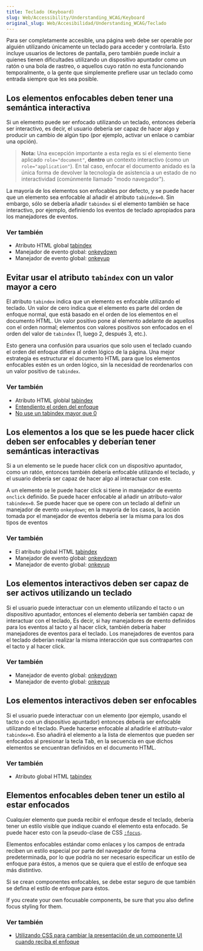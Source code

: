 ```yaml
---
title: Teclado (Keyboard)
slug: Web/Accessibility/Understanding_WCAG/Keyboard
original_slug: Web/Accesibilidad/Understanding_WCAG/Teclado
---
```


Para ser completamente accesible, una página web debe ser operable por alguién utilizando únicamente un teclado para acceder y controlarla. Esto incluye usuarios de lectores de pantalla, pero también puede incluir a quienes tienen dificultades utilizando un dispositivo apuntador como un ratón o una bola de rastreo, o aquellos cuyo ratón no esta funcionando temporalmente, o la gente que simplemente prefiere usar un teclado como entrada siempre que les sea posible.

## Los elementos enfocables deben tener una semántica interactiva

Si un elemento puede ser enfocado utilizando un teclado, entonces debería ser interactivo, es decir, el usuario debería ser capaz de hacer algo y producir un cambio de algún tipo (por ejemplo, activar un enlace o cambiar una opción).

> **Nota:** Una excepción importante a esta regla es si el elemento tiene aplicado `role="document"`, **dentro** un contexto interactivo (como un `role="application"`). En tal caso, enfocar el documento anidado es la única forma de devolver la tecnología de asistencia a un estado de no interactividad (comúnmente llamado "modo navegador").

La mayoría de los elementos son enfocables por defecto, y se puede hacer que un elemento sea enfocable al añadir el atributo `tabindex=0`. Sin embargo, sólo se debería añadir `tabindex` si el elemento también se hace interactivo, por ejemplo, definiendo los eventos de teclado apropiados para los manejadores de eventos.

### Ver también

- Atributo HTML global [tabindex](/es/docs/Web/HTML/Global_attributes/tabindex)
- Manejador de evento global: [onkeydown](/es/docs/Web/API/GlobalEventHandlers/onkeydown)
- Manejador de evento global: [onkeyup](/es/docs/Web/API/GlobalEventHandlers/onkeyup)

## Evitar usar el atributo `tabindex` con un valor mayor a cero

El atributo `tabindex` indica que un elemento es enfocable utilizando el teclado. Un valor de cero indica que el elemento es parte del orden de enfoque normal, que está basado en el orden de los elementos en el documento HTML. Un valor positivo pone al elemento adelante de aquellos con el orden normal; elementos con valores positivos son enfocados en el orden del valor de `tabindex` (1, luego 2, después 3, etc.).

Esto genera una confusión para usuarios que solo usen el teclado cuando el orden del enfoque difiera al orden lógico de la página. Una mejor estrategia es estructurar el documento HTML para que los elementos enfocables estén es un orden lógico, sin la necesidad de reordenarlos con un valor positivo de `tabindex`.

### Ver también

- Atributo HTML globlal [tabindex](/es/docs/Web/HTML/Global_attributes/tabindex)
- [Entendiento el orden del enfoque](https://www.w3.org/WAI/WCAG21/Understanding/focus-order.html)
- [No use un tabindex mayor que 0](http://adrianroselli.com/2014/11/dont-use-tabindex-greater-than-0.html)

## Los elementos a los que se les puede hacer click deben ser enfocables y deberían tener semánticas interactivas

Si a un elemento se le puede hacer click con un dispositivo apuntador, como un ratón, entonces también debería enfocable utilizando el teclado, y el usuario debería ser capaz de hacer algo al interactuar con este.

A un elemento se le puede hacer click si tiene in manejador de evento `onclick` definido. Se puede hacer enfocable al añadir un atributo-valor `tabindex=0`. Se puede hacer que se opere con un teclado al definir un manejador de evento `onkeydown`; en la mayoría de los casos, la acción tomada por el manejador de eventos debería ser la misma para los dos tipos de eventos

### Ver también

- El atributo global HTML [tabindex](/es/docs/Web/HTML/Global_attributes/tabindex)
- Manejador de evento global: [onkeydown](/es/docs/Web/API/GlobalEventHandlers/onkeydown)
- Manejador de evento global: [onkeyup](/es/docs/Web/API/GlobalEventHandlers/onkeyup)

## Los elementos interactivos deben ser capaz de ser activos utilizando un teclado

Si el usuario puede interactuar con un elemento utilizando el tacto o un dispositivo apuntador, entonces el elemento debería ser también capaz de interactuar con el teclado, Es decir, si hay manejadores de evento definidos para los eventos al tacto y al hacer click, también debería haber manejadores de eventos para el teclado. Los manejadores de eventos para el teclado deberían realizar la misma interacción que sus contrapartes con el tacto y al hacer click.

### Ver también

- Manejador de evento global: [onkeydown](/es/docs/Web/API/GlobalEventHandlers/onkeydown)
- Manejador de evento global: [onkeyup](/es/docs/Web/API/GlobalEventHandlers/onkeyup)

## Los elementos interactivos deben ser enfocables

Si el usuario puede interactuar con un elemento (por ejemplo, usando el tacto o con un dispositivo apuntador) entonces debería ser enfocable utilizando el teclado. Puede hacerse enfocable al añadirle el atributo-valor `tabindex=0`. Eso añadirá el elemento a la lista de elementos que pueden ser enfocados al presionar la tecla <kbd>Tab</kbd>, en la secuencia en que dichos elementos se encuentran definidos en el documento HTML.

### Ver también

- Atributo global HTML [tabindex](/es/docs/Web/HTML/Global_attributes/tabindex)

## Elementos enfocables deben tener un estilo al estar enfocados

Cualquier elemento que pueda recibir el enfoque desde el teclado, debería tener un estilo visible que indique cuando el elemento esta enfocado. Se puede hacer esto con la pseudo-clase de CSS [`:focus`](/es/docs/Web/CSS/:focus).

Elementos enfocables estándar como enlaces y los campos de entrada reciben un estilo especial por parte del navegador de forma predeterminada, por lo que podría no ser necesario especificar un estilo de enfoque para éstos, a menos que se quiera que el estilo de enfoque sea más distintivo.

Si se crean componentes enfocables, se debe estar seguro de que también se defina el estilo de enfoque para éstos.

If you create your own focusable components, be sure that you also define focus styling for them.

### Ver también

- [Utilizando CSS para cambiar la presentación de un componente UI cuando reciba el enfoque](https://www.w3.org/WAI/WCAG21/Techniques/css/C15.html)
